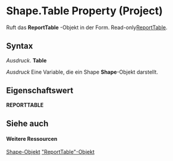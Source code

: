 
# Shape.Table Property (Project)
Ruft das  **ReportTable** -Objekt in der Form. Read-only[ReportTable](db9846c7-fd53-ae5a-7a43-35dfc60f4fe4.md).

## Syntax

 _Ausdruck_. **Table**

 _Ausdruck_ Eine Variable, die ein Shape **Shape**-Objekt darstellt.


## Eigenschaftswert

 **REPORTTABLE**


## Siehe auch


#### Weitere Ressourcen


[Shape-Objekt](d2b32bcd-5595-a4a7-9772-feb25fd0103a.md)
["ReportTable"-Objekt](db9846c7-fd53-ae5a-7a43-35dfc60f4fe4.md)